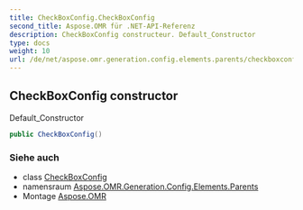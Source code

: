 ```yaml
---
title: CheckBoxConfig.CheckBoxConfig
second_title: Aspose.OMR für .NET-API-Referenz
description: CheckBoxConfig constructeur. Default_Constructor
type: docs
weight: 10
url: /de/net/aspose.omr.generation.config.elements.parents/checkboxconfig/checkboxconfig/
---
```

## CheckBoxConfig constructor

Default_Constructor

```csharp
public CheckBoxConfig()
```

### Siehe auch

* class [CheckBoxConfig](../)
* namensraum [Aspose.OMR.Generation.Config.Elements.Parents](../../checkboxconfig/)
* Montage [Aspose.OMR](../../../)


